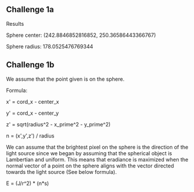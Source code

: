 ## Challenge 1a
Results 

Sphere center: (242.8846852816852, 250.36586443366767)

Sphere radius: 178.0525476769344

## Challenge 1b

We assume that the point given is on the sphere.

Formula:

x' = cord_x - center_x

y' = cord_x - center_y

z' = sqrt(radius^2 - x_prime^2 - y_prime^2)

n = (x',y',z') / radius

We can assume that the brightest pixel on the sphere is the direction of the light source since we began by assuming that the spherical object is Lambertian and uniform. This means that eradiance is maximized when the normal vector of a point on the sphere aligns with the vector directed towards the light source (See below formula).

E = (J/r^2) * (n*s)